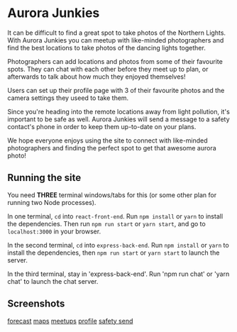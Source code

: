 # Aurora Junkies

It can be difficult to find a great spot to take photos of the Northern Lights. With Aurora Junkies you can meetup with like-minded photographers and find the best locations to take photos of the dancing lights together. 

Photographers can add locations and photos from some of their favourite spots. They can chat with each other before they meet up to plan, or afterwards to talk about how much they enjoyed themselves!

Users can set up their profile page with 3 of their favourite photos and the camera settings they useed to take them.

Since you're heading into the remote locations away from light pollution, it's important to be safe as well. Aurora Junkies will send a message to a safety contact's phone in order to keep them up-to-date on your plans.

We hope everyone enjoys using the site to connect with like-minded photographers and finding the perfect spot to get that awesome aurora photo!

## Running the site

You need **THREE** terminal windows/tabs for this (or some other plan for running two Node processes).

In one terminal, `cd` into `react-front-end`. Run `npm install` or `yarn` to install the dependencies. Then run `npm run start` or `yarn start`, and go to `localhost:3000` in your browser.

In the second terminal, `cd` into `express-back-end`. Run `npm install` or `yarn` to install the dependencies, then `npm run start` or `yarn start` to launch the server.

In the third terminal, stay in 'express-back-end'. Run 'npm run chat' or 'yarn chat' to launch the chat server.

## Screenshots

[forecast](https://github.com/SKnoop2/Aurora-Junkies/blob/master/docs/forecast.png)
[maps](https://github.com/SKnoop2/Aurora-Junkies/blob/master/docs/maps.png)
[meetups](https://github.com/SKnoop2/Aurora-Junkies/blob/master/docs/meetups-chat.png)
[profile](https://github.com/SKnoop2/Aurora-Junkies/blob/master/docs/profile.png)
[safety send](https://github.com/SKnoop2/Aurora-Junkies/blob/master/docs/meetups-safety.png)

